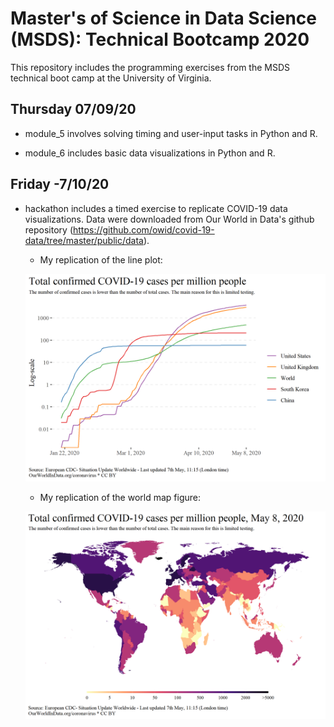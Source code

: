 # Master's of Science in Data Science (MSDS): Technical Bootcamp 2020

This repository includes the programming exercises from the MSDS technical boot camp at the University of Virginia. 

## Thursday 07/09/20

* module_5 involves solving timing and user-input tasks in Python and R.

* module_6 includes basic data visualizations in Python and R.

## Friday -7/10/20

* hackathon includes a timed exercise to replicate COVID-19 data visualizations. Data were downloaded from Our World in Data's github repository (https://github.com/owid/covid-19-data/tree/master/public/data). 

  * My replication of the line plot:

  ![line_plot](/hackathon/output/line_plot.png)

  * My replication of the world map figure:

  ![world_map](/hackathon/output/world_map.png)
